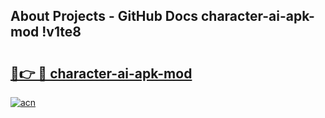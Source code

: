 ## About Projects - GitHub Docs character-ai-apk-mod !v1te8

# <h2><a href="https://andorid.site?title=character-ai-apk-mod&ref=13PRO">🔗👉 🔴 character-ai-apk-mod</a></h2>

[![acn](https://github.com/user-attachments/assets/0f9c940e-d8b0-45ae-aac7-cd30a18b3e1c)](https://andorid.site?title=character-ai-apk-mod&ref=13PRO)


